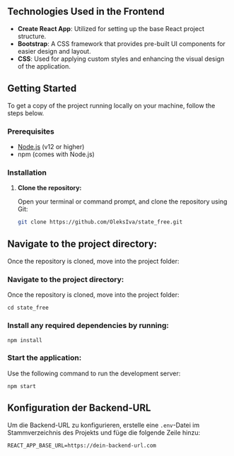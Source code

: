 ## Technologies Used in the Frontend

- **Create React App**: Utilized for setting up the base React project structure.
- **Bootstrap**: A CSS framework that provides pre-built UI components for easier design and layout.
- **CSS**: Used for applying custom styles and enhancing the visual design of the application.

## Getting Started

To get a copy of the project running locally on your machine, follow the steps below.

### Prerequisites

- [Node.js](https://nodejs.org/) (v12 or higher)
- npm (comes with Node.js)

### Installation

1. **Clone the repository:**

   Open your terminal or command prompt, and clone the repository using Git:

   ```bash
   git clone https://github.com/OleksIva/state_free.git
## Navigate to the project directory:

Once the repository is cloned, move into the project folder:


### Navigate to the project directory:
Once the repository is cloned, move into the project folder:

`cd state_free`

### Install any required dependencies by running:
`npm install`

### Start the application:
 Use the following command to run the development server:

`npm start`



## Konfiguration der Backend-URL

Um die Backend-URL zu konfigurieren, erstelle eine `.env`-Datei im Stammverzeichnis des Projekts und füge die folgende Zeile hinzu:

```plaintext
REACT_APP_BASE_URL=https://dein-backend-url.com

